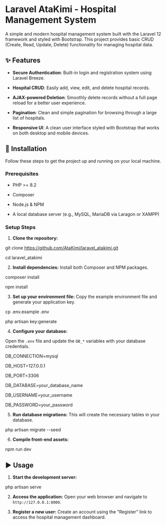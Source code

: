 # Laravel AtaKimi - Hospital Management System

A simple and modern hospital management system built with the Laravel 12 framework and styled with Bootstrap. This project provides basic CRUD (Create, Read, Update, Delete) functionality for managing hospital data.

## ✨ Features

* **Secure Authentication**: Built-in login and registration system using Laravel Breeze.

* **Hospital CRUD**: Easily add, view, edit, and delete hospital records.

* **AJAX-powered Deletion**: Smoothly delete records without a full page reload for a better user experience.

* **Pagination**: Clean and simple pagination for browsing through a large list of hospitals.

* **Responsive UI**: A clean user interface styled with Bootstrap that works on both desktop and mobile devices.

## 🚀 Installation

Follow these steps to get the project up and running on your local machine.

### Prerequisites

* PHP >= 8.2

* Composer

* Node.js & NPM

* A local database server (e.g., MySQL, MariaDB via Laragon or XAMPP)

### Setup Steps

1. **Clone the repository:**

git clone https://github.com/AtaKimi/laravel_atakimi.git

cd laravel_atakimi


2. **Install dependencies:**
Install both Composer and NPM packages.

composer install

npm install


3. **Set up your environment file:**
Copy the example environment file and generate your application key.

cp .env.example .env

php artisan key:generate


4. **Configure your database:**

Open the `.env` file and update the `DB_*` variables with your database credentials.

DB_CONNECTION=mysql

DB_HOST=127.0.0.1

DB_PORT=3306

DB_DATABASE=your_database_name

DB_USERNAME=your_username

DB_PASSWORD=your_password

5. **Run database migrations:**
This will create the necessary tables in your database.


php artisan migrate --seed


6. **Compile front-end assets:**

npm run dev


## ▶️ Usage

1. **Start the development server:**

php artisan serve

2. **Access the application:**
Open your web browser and navigate to `http://127.0.0.1:8000`.

3. **Register a new user:**
Create an account using the "Register" link to access the hospital management dashboard.
